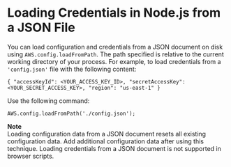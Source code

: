 # Loading Credentials in Node\.js from a JSON File<a name="loading-node-credentials-json-file"></a>

You can load configuration and credentials from a JSON document on disk using `AWS.config.loadFromPath`\. The path specified is relative to the current working directory of your process\. For example, to load credentials from a `'config.json'` file with the following content:

```
{ "accessKeyId": <YOUR_ACCESS_KEY_ID>, "secretAccessKey": <YOUR_SECRET_ACCESS_KEY>, "region": "us-east-1" }
```

Use the following command:

```
AWS.config.loadFromPath('./config.json');
```

**Note**  
Loading configuration data from a JSON document resets all existing configuration data\. Add additional configuration data after using this technique\. Loading credentials from a JSON document is not supported in browser scripts\.